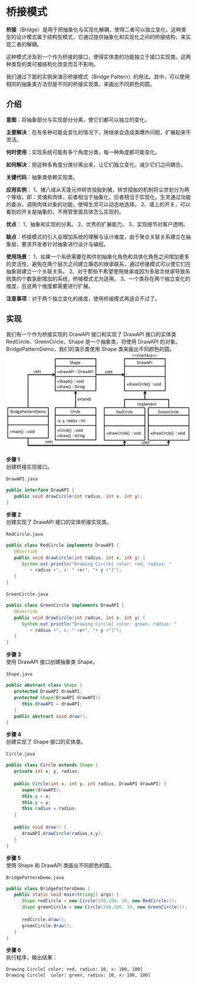 # 桥接模式

**桥接**（Bridge）是用于把抽象化与实现化解耦，使得二者可以独立变化。这种类型的设计模式属于结构型模式，它通过提供抽象化和实现化之间的桥接结构，来实现二者的解耦。  

这种模式涉及到一个作为桥接的接口，使得实体类的功能独立于接口实现类。这两种类型的类可被结构化改变而互不影响。  

我们通过下面的实例来演示桥接模式（Bridge Pattern）的用法。其中，可以使用相同的抽象类方法但是不同的桥接实现类，来画出不同颜色的圆。  

## 介绍
**意图**：将抽象部分与实现部分分离，使它们都可以独立的变化。  

**主要解决**：在有多种可能会变化的情况下，用继承会造成类爆炸问题，扩展起来不灵活。  

**何时使用**：实现系统可能有多个角度分类，每一种角度都可能变化。  

**如何解决**：把这种多角度分类分离出来，让它们独立变化，减少它们之间耦合。  

**关键代码**：抽象类依赖实现类。  

**应用实例**： 1、猪八戒从天蓬元帅转世投胎到猪，转世投胎的机制将尘世划分为两个等级，即：灵魂和肉体，前者相当于抽象化，后者相当于实现化。生灵通过功能的委派，调用肉体对象的功能，使得生灵可以动态地选择。 2、墙上的开关，可以看到的开关是抽象的，不用管里面具体怎么实现的。  

**优点**： 1、抽象和实现的分离。 2、优秀的扩展能力。 3、实现细节对客户透明。  

**缺点**：桥接模式的引入会增加系统的理解与设计难度，由于聚合关联关系建立在抽象层，要求开发者针对抽象进行设计与编程。  

**使用场景**： 1、如果一个系统需要在构件的抽象化角色和具体化角色之间增加更多的灵活性，避免在两个层次之间建立静态的继承联系，通过桥接模式可以使它们在抽象层建立一个关联关系。 2、对于那些不希望使用继承或因为多层次继承导致系统类的个数急剧增加的系统，桥接模式尤为适用。 3、一个类存在两个独立变化的维度，且这两个维度都需要进行扩展。  

**注意事项**：对于两个独立变化的维度，使用桥接模式再适合不过了。  

## 实现
我们有一个作为桥接实现的 DrawAPI 接口和实现了 DrawAPI 接口的实体类 RedCircle、GreenCircle。Shape 是一个抽象类，将使用 DrawAPI 的对象。BridgePatternDemo，我们的演示类使用 Shape 类来画出不同颜色的圆。  
![桥接模式的 UML 图](../../../images/设计模式/菜鸟教程/桥接模式实现图.jpg)

**步骤 1**  
创建桥接实现接口。  

`DrawAPI.java`  
```java
public interface DrawAPI {
   public void drawCircle(int radius, int x, int y);
}
```

**步骤 2**  
创建实现了 DrawAPI 接口的实体桥接实现类。  

`RedCircle.java`    
```java
public class RedCircle implements DrawAPI {
   @Override
   public void drawCircle(int radius, int x, int y) {
      System.out.println("Drawing Circle[ color: red, radius: "
         + radius +", x: " +x+", "+ y +"]");
   }
}
```

`GreenCircle.java`  
```java
public class GreenCircle implements DrawAPI {
   @Override
   public void drawCircle(int radius, int x, int y) {
      System.out.println("Drawing Circle[ color: green, radius: "
         + radius +", x: " +x+", "+ y +"]");
   }
}
```

**步骤 3**  
使用 DrawAPI 接口创建抽象类 Shape。  

`Shape.java`  
```java
public abstract class Shape {
   protected DrawAPI drawAPI;
   protected Shape(DrawAPI drawAPI){
      this.drawAPI = drawAPI;
   }
   public abstract void draw();  
}
```

**步骤 4**  
创建实现了 Shape 接口的实体类。  

`Circle.java`
```java
public class Circle extends Shape {
   private int x, y, radius;
 
   public Circle(int x, int y, int radius, DrawAPI drawAPI) {
      super(drawAPI);
      this.x = x;  
      this.y = y;  
      this.radius = radius;
   }
 
   public void draw() {
      drawAPI.drawCircle(radius,x,y);
   }
}
```

**步骤 5**  
使用 Shape 和 DrawAPI 类画出不同颜色的圆。  

`BridgePatternDemo.java`  
```java
public class BridgePatternDemo {
   public static void main(String[] args) {
      Shape redCircle = new Circle(100,100, 10, new RedCircle());
      Shape greenCircle = new Circle(100,100, 10, new GreenCircle());
 
      redCircle.draw();
      greenCircle.draw();
   }
}
```

**步骤 6**  
执行程序，输出结果：  
```
Drawing Circle[ color: red, radius: 10, x: 100, 100]
Drawing Circle[  color: green, radius: 10, x: 100, 100]
```